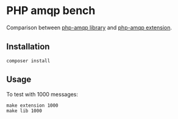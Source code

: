 # PHP amqp bench

Comparison between [php-amqp
library](https://github.com/videlalvaro/php-amqplib) and [php-amqp
extension](https://github.com/pdezwart/php-amqp).

## Installation

    composer install

## Usage

To test with 1000 messages:

    make extension 1000
    make lib 1000
